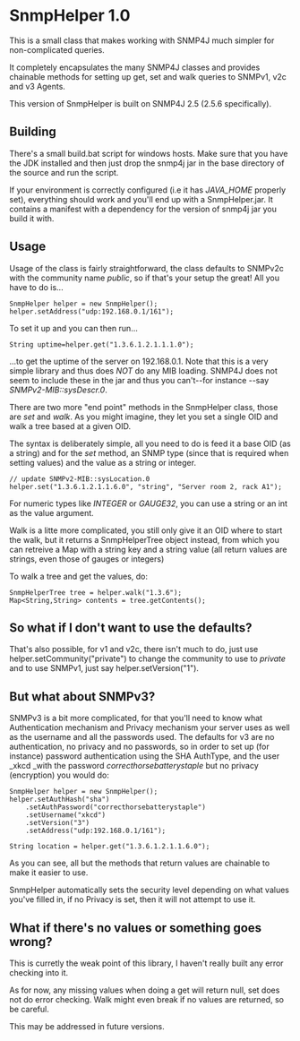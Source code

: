 SnmpHelper 1.0
==============

This is a small class that makes working with SNMP4J much simpler for
non-complicated queries.

It completely encapsulates the many SNMP4J classes and provides
chainable methods for setting up get, set and walk queries to SNMPv1,
v2c and v3 Agents.

This version of SnmpHelper is built on SNMP4J 2.5 (2.5.6 specifically).

Building
--------

There's a small build.bat script for windows hosts. Make sure that you
have the JDK installed and then just drop the snmp4j jar in the base
directory of the source and run the script.

If your environment is correctly configured (i.e it has *JAVA_HOME*
properly set), everything should work and you'll end up with a
SnmpHelper.jar. It contains a manifest with a dependency for the version
of snmp4j jar you build it with.

Usage
-----

Usage of the class is fairly straightforward, the class defaults to
SNMPv2c with the community name _public_, so if that's your setup
the great! All you have to do is...

```
SnmpHelper helper = new SnmpHelper();
helper.setAddress("udp:192.168.0.1/161");
```

To set it up and you can then run...

```
String uptime=helper.get("1.3.6.1.2.1.1.1.0");
```

...to get the uptime of the server on 192.168.0.1. Note that this is a
very simple library and thus does _NOT_ do any MIB loading. SNMP4J does
not seem to include these in the jar and thus you can't--for instance
--say _SNMPv2-MIB::sysDescr.0_.

There are two more "end point" methods in the SnmpHelper class, those
are _set_ and  _walk_. As you might imagine, they let you set a single
OID and walk a tree based at a given OID.

The syntax is deliberately simple, all you need to do is feed it a base
OID (as a string) and for the _set_ method, an SNMP type (since that is
required when setting values) and the value as a string or integer.


```
// update SNMPv2-MIB::sysLocation.0
helper.set("1.3.6.1.2.1.1.6.0", "string", "Server room 2, rack A1");
```

For numeric types like _INTEGER_ or _GAUGE32_, you can use a string
or an int as the value argument.

Walk is a litte more complicated, you still only give it an OID where to
start the walk, but it returns a SnmpHelperTree object instead, from
which you can retreive a Map with a string key and a string value (all
return values are strings, even those of gauges or integers)

To walk a tree and get the values, do:

```
SnmpHelperTree tree = helper.walk("1.3.6");
Map<String,String> contents = tree.getContents();
```

So what if I don't want to use the defaults?
--------------------------------------------

That's also possible, for v1 and v2c, there isn't much to do, just use
helper.setCommunity("private") to change the community to use to
_private_ and to use SNMPv1, just say helper.setVersion("1").

But what about SNMPv3?
----------------------

SNMPv3 is a bit more complicated, for that you'll need to know what
Authentication mechanism and Privacy mechanism your server uses
as well as the username and all the passwords used. The defaults for
v3 are no authentication, no privacy and no passwords, so in order
to set up (for instance) password authentication using the SHA AuthType,
and the user _xkcd _with the password _correcthorsebatterystaple_ but no
privacy (encryption) you would do:


```
SnmpHelper helper = new SnmpHelper();
helper.setAuthHash("sha")
	.setAuthPassword("correcthorsebatterystaple")
	.setUsername("xkcd")
	.setVersion("3")
	.setAddress("udp:192.168.0.1/161");

String location = helper.get("1.3.6.1.2.1.1.6.0");
```

As you can see, all but the methods that return values are chainable
to make it easier to use. 

SnmpHelper automatically sets the security level depending on what
values you've filled in, if no Privacy is set, then it will not
attempt to use it.

What if there's no values or something goes wrong?
--------------------------------------------------

This is curretly the weak point of this library, I haven't really
built any error checking into it.

As for now, any missing values when doing a get will return null, set
does not do error checking. Walk might even break if no values are
returned, so be careful.

This may be addressed in future versions.
